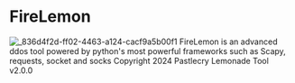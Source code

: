 # FireLemon
![_836d4f2d-ff02-4463-a124-cacf9a5b00f1](https://github.com/Pastlecry/FireLemon/assets/93829550/426aaf72-cf4f-4a0b-ad39-2449a0b0ff2b)
FireLemon is an advanced ddos tool powered by python's most powerful frameworks such as Scapy, requests, socket and socks
Copyright 2024 Pastlecry 
Lemonade Tool v2.0.0


